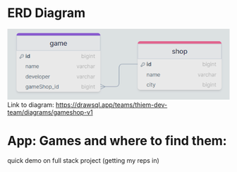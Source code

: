 # ERD Diagram
![gameshopDiagram](https://github.com/thiem-dev/sampleFullStack1/blob/main/assets/gameshopERD1.png)
Link to diagram: https://drawsql.app/teams/thiem-dev-team/diagrams/gameshop-v1

# App: Games and where to find them:
quick demo on full stack project (getting my reps in)
